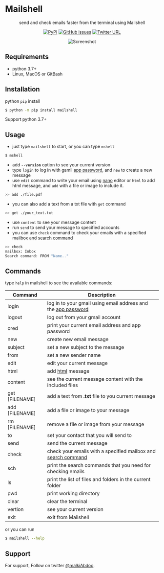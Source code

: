 
# Mailshell

<div align=center>

send and check emails faster from the terminal using Mailshell

[![PyPI](https://img.shields.io/pypi/v/mailshell?label=pypi%20version&logo=pypi)](https://pypi.org/project/mailshell/)
[![GitHub issues](https://img.shields.io/github/issues/malkiAbdoo/mailshell)](https://github.com/malkiAbdoo/mailshell/issues)
[![Twitter URL](https://img.shields.io/twitter/url?label=@malkiAbdoo&url=https%3A%2F%2Ftwitter.com%2FmalkiAbdoo)](https://twitter.com/malkiAbdoo)

![Screenshot](https://raw.githubusercontent.com/malkiAbdoo/mailshell/master/images/screenshot.png)

</div>

## Requirements

- python 3.7+
- Linux, MacOS or GitBash

## Installation

python `pip` install
```bash
$ python -m pip install mailshell
```
Support python 3.7+

## Usage

- just type `mailshell` to start, or you can type `mshell`
```bash
$ mshell
```
- add **`--version`** option to see your current version
- type `login` to log in with gamil [app password][appp], and `new` to create a new message
- use `edit` command to write your email using [nano][GNU-nano] editor or `html` to add html message, and `add` with a file or image to include it.
```bash
>> add ./file.pdf
```
- you can also add a text from a txt file with `get` command
```bash
>> get ./your_text.txt
```
- use `content` to see your message content
- run `send` to send your message to specified accounts
- you can use `check` command to check your emails with a specified mailbox and [search command][sc]
```bash
>> check
mailbox: Inbox
Search command: FROM "Name.."
```

## Commands

type `help` in mailshell to see the available commands:

| Command          | Description                                                            |
|------------------|------------------------------------------------------------------------|
| login            | log in to your gmail using email address and the [app password][appp]  |
| logout           | log out from your gmail account                                        |
| cred             | print your current email address and app password                      |
| new              | create new email message                                               |
| subject          | set a new subject to the message                                       |
| from             | set a new sender name                                                  |
| edit             | edit your current message                                              |
| html             | add [html][html] message                                               |
| content          | see the current message content with the included files                |
| get [FILENAME]   | add a text from **.txt** file to you current message                   |
| add [FILENAME]   | add a file or image to your message                                    |
| rm [FILENAME]    | remove a file or image from your message                               |
| to               | set your contact that you will send to                                 |
| send             | send the current message                                               |
| check            | check your emails with a specified mailbox and [search command][sc]    |
| sch              | print the search commands that you need for checking emails            |
| ls               | print the list of files and folders in the current folder              |
| pwd              | print working directory                                                |
| clear            | clear the terminal                                                     |
| vertion          | see your current version                                               |
| exit             | exit from Mailshell                                                    |

or you can run
```bash
$ mailshell --help
```

## Support

For support, Follow on twitter [@malkiAbdoo](https://twitter.com/malkiAbdoo).


<!-- References -->

[appp]:https://support.google.com/accounts/answer/185833?hl=en#app-passwords
[sc]:https://www.marshallsoft.com/ImapSearch.htm
[GNU-nano]:https://en.wikipedia.org/wiki/GNU_nano
[html]:https://en.wikipedia.org/wiki/HTML

